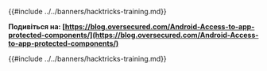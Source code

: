 {{#include ../../banners/hacktricks-training.md}}

**Подивіться на: [https://blog.oversecured.com/Android-Access-to-app-protected-components/](https://blog.oversecured.com/Android-Access-to-app-protected-components/)**

{{#include ../../banners/hacktricks-training.md}}
